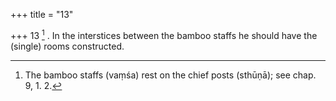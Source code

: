 +++
title = "13"

+++
13 [^2] . In the interstices between the bamboo staffs he should have the (single) rooms constructed.


[^2]:  The bamboo staffs (vaṃśa) rest on the chief posts (sthūṇā); see chap. 9, 1. 2.
